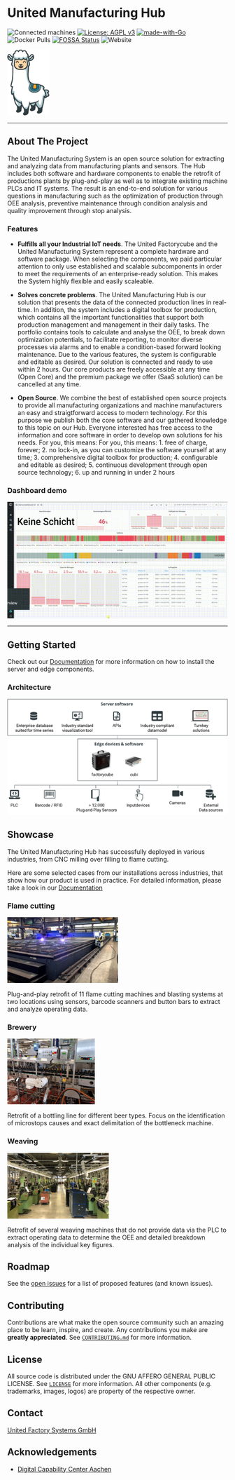 <!-- PROJECT SHIELDS -->
<!--
*** I'm using markdown "reference style" links for readability.
*** Reference links are enclosed in brackets [ ] instead of parentheses ( ).
*** See the bottom of this document for the declaration of the reference variables
*** for contributors-url, forks-url, etc. This is an optional, concise syntax you may use.
*** https://www.markdownguide.org/basic-syntax/#reference-style-links
-->

<!--
[![Contributors][contributors-shield]][contributors-url]
[![Forks][forks-shield]][forks-url]
[![Stargazers][stars-shield]][stars-url]
[![Issues][issues-shield]][issues-url]
[![MIT License][license-shield]][license-url]
[![LinkedIn][linkedin-shield]][linkedin-url]

-->

<!-- PROJECT LOGO -->
# United Manufacturing Hub

![Connected machines](https://img.shields.io/badge/Connected%20machines-34-informational)
[![License: AGPL v3](https://img.shields.io/badge/License-AGPL%20v3-blue.svg)](https://www.gnu.org/licenses/agpl-3.0)
[![made-with-Go](https://img.shields.io/badge/Made%20with-Go-1f425f.svg)](http://golang.org)
![Docker Pulls](https://img.shields.io/docker/pulls/unitedmanufacturinghub/factoryinsight)
[![FOSSA Status](https://app.fossa.com/api/projects/git%2Bgithub.com%2Funited-manufacturing-hub%2Funited-manufacturing-hub.svg?type=shield)](https://app.fossa.com/projects/git%2Bgithub.com%2Funited-manufacturing-hub%2Funited-manufacturing-hub?ref=badge_shield)
![Website](https://img.shields.io/website?up_message=online&url=https%3A%2F%2Fwww.united-manufacturing-hub.com)




<!--<img src="docs/images/Logo UMH primary.svg" height="100" > -->

<img src="docs/static/images/Otto.svg" height="150">

----

<!-- ABOUT THE PROJECT -->
## About The Project

The United Manufacturing System is an open source solution for extracting and analyzing data from manufacturing plants and sensors. The Hub includes both software and hardware components to enable the retrofit of productions plants by plug-and-play as well as to integrate existing machine PLCs and IT systems. The result is an end-to-end solution for various questions in manufacturing such as the optimization of production through OEE analysis, preventive maintenance through condition analysis and quality improvement through stop analysis.


### Features

- **Fulfills all your Industrial IoT needs**. The United Factorycube and the United Manufacturing System represent a complete hardware and software package. When selecting the components, we paid particular attention to only use established and scalable subcomponents in order to meet the requirements of an enterprise-ready solution. This makes the System highly flexible and easily scaleable.

- **Solves concrete problems**. The United Manufacturing Hub is our solution that presents the data of the connected production lines in real-time. In addition, the system includes a digital toolbox for production, which contains all the important functionalities that support both production management and management in their daily tasks. The portfolio contains tools to calculate and analyse the OEE, to break down optimization potentials, to facilitate reporting, to monitor diverse processes via alarms and to enable a condition-based forward looking maintenance. Due to the various features, the system is configurable and editable as desired. Our solution is connected and ready to use within 2 hours. Our core products are freely accessible at any time (Open Core) and the premium package we offer (SaaS solution) can be cancelled at any time.

- **Open Source**. We combine the best of established open source projects to provide all manufacturing organizations and machine manufacturers an easy and straigtforward access to modern technology. For this purpose we publish both the core software and our gathered knowledge to this topic on our Hub. Everyone interested has free access to the information and core software in order to develop own solutions for his needs. For you, this means: For you, this means: 1. free of charge, forever; 2. no lock-in, as you can customize the software yourself at any time; 3. comprehensive digital toolbox for production; 4. configurable and editable as desired; 5. continuous development through open source technology; 6. up and running in under 2 hours


### Dashboard demo

![Demo](docs/content/en/docs/dashboard.gif)

----

## Getting Started

Check out our [Documentation] for more information on how to install the server and edge components.

### Architecture

![IIoT-stack](docs/content/en/docs/iiot-stack.svg)

<!-- SHOWCASE -->
## Showcase

The United Manufacturing Hub has successfully deployed in various industries, from CNC milling over filling to flame cutting.

Here are some selected cases from our installations across industries, that show how our product is used in practice. For detailed information, please take a look in our [Documentation]

### Flame cutting

<img src="docs/content/en/docs/Examples/flame-cutting.png" height="150">

Plug-and-play retrofit of 11 flame cutting machines and blasting systems at two locations using sensors, barcode scanners and button bars to extract and analyze operating data.


### Brewery

<img src="docs/content/en/docs/Examples/brewery.png" height="150">

Retrofit of a bottling line for different beer types. Focus on the identification of microstops causes and exact delimitation of the bottleneck machine.


### Weaving

<img src="docs/content/en/docs/Examples/weaving.png" height="150">

Retrofit of several weaving machines that do not provide data via the PLC to extract operating data to determine the OEE and detailed breakdown analysis of the individual key figures.


<!-- ROADMAP -->
## Roadmap

See the [open issues](https://github.com/united-manufacturing-hub/united-manufacturing-hub/issues) for a list of proposed features (and known issues).

<!-- CONTRIBUTING -->
## Contributing

Contributions are what make the open source community such an amazing place to be learn, inspire, and create. Any contributions you make are **greatly appreciated**. See [`CONTRIBUTING.md`](CONTRIBUTING.md) for more information.

<!-- LICENSE -->
## License

All source code is distributed under the GNU AFFERO GENERAL PUBLIC LICENSE. See [`LICENSE`](LICENSE) for more information. All other components (e.g. trademarks, images, logos) are property of the respective owner.

<!-- CONTACT -->
## Contact

[United Factory Systems GmbH](https://www.united-manufacturing-hub.com)

<!-- ACKNOWLEDGEMENTS -->
## Acknowledgements

- [Digital Capability Center Aachen](https://www.mckinsey.com/business-functions/operations/how-we-help-clients/capability-center-network/our-centers/aachen)

<!-- MARKDOWN LINKS & IMAGES -->
<!-- https://www.markdownguide.org/basic-syntax/#reference-style-links -->
[Website]: https://www.united-manufacturing-hub.com
[Documentation]: docs/
